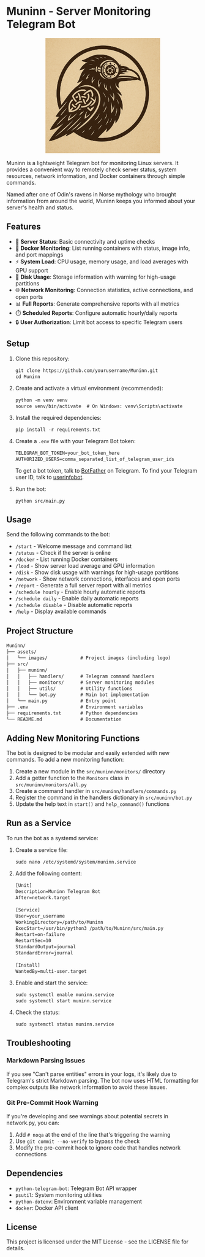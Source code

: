 # Muninn - Server Monitoring Telegram Bot

<p align="center">
  <img src="assets/images/MuninnLogo.png" alt="Muninn Logo" width="300" height="300">
</p>

Muninn is a lightweight Telegram bot for monitoring Linux servers. It provides a convenient way to remotely check server status, system resources, network information, and Docker containers through simple commands.

Named after one of Odin's ravens in Norse mythology who brought information from around the world, Muninn keeps you informed about your server's health and status.

## Features

- 🔄 **Server Status**: Basic connectivity and uptime checks
- 🐳 **Docker Monitoring**: List running containers with status, image info, and port mappings
- ⚡ **System Load**: CPU usage, memory usage, and load averages with GPU support
- 💾 **Disk Usage**: Storage information with warning for high-usage partitions
- 🌐 **Network Monitoring**: Connection statistics, active connections, and open ports
- 📊 **Full Reports**: Generate comprehensive reports with all metrics
- ⏱️ **Scheduled Reports**: Configure automatic hourly/daily reports
- 🔒 **User Authorization**: Limit bot access to specific Telegram users

## Setup

1. Clone this repository:
   ```
   git clone https://github.com/yourusername/Muninn.git
   cd Muninn
   ```

2. Create and activate a virtual environment (recommended):
   ```
   python -m venv venv
   source venv/bin/activate  # On Windows: venv\Scripts\activate
   ```

3. Install the required dependencies:
   ```
   pip install -r requirements.txt
   ```

4. Create a `.env` file with your Telegram Bot token:
   ```
   TELEGRAM_BOT_TOKEN=your_bot_token_here
   AUTHORIZED_USERS=comma_separated_list_of_telegram_user_ids
   ```

   To get a bot token, talk to [BotFather](https://t.me/BotFather) on Telegram.
   To find your Telegram user ID, talk to [userinfobot](https://t.me/userinfobot).

5. Run the bot:
   ```
   python src/main.py
   ```

## Usage

Send the following commands to the bot:

- `/start` - Welcome message and command list
- `/status` - Check if the server is online
- `/docker` - List running Docker containers
- `/load` - Show server load average and GPU information
- `/disk` - Show disk usage with warnings for high-usage partitions
- `/network` - Show network connections, interfaces and open ports
- `/report` - Generate a full server report with all metrics
- `/schedule hourly` - Enable hourly automatic reports
- `/schedule daily` - Enable daily automatic reports
- `/schedule disable` - Disable automatic reports
- `/help` - Display available commands

## Project Structure

```
Muninn/
├── assets/
│   └── images/            # Project images (including logo)
├── src/
│   ├── muninn/
│   │   ├── handlers/      # Telegram command handlers
│   │   ├── monitors/      # Server monitoring modules
│   │   ├── utils/         # Utility functions
│   │   └── bot.py         # Main bot implementation
│   └── main.py            # Entry point
├── .env                   # Environment variables
├── requirements.txt       # Python dependencies
└── README.md              # Documentation
```

## Adding New Monitoring Functions

The bot is designed to be modular and easily extended with new commands. To add a new monitoring function:

1. Create a new module in the `src/muninn/monitors/` directory
2. Add a getter function to the `Monitors` class in `src/muninn/monitors/all.py`
3. Create a command handler in `src/muninn/handlers/commands.py`
4. Register the command in the handlers dictionary in `src/muninn/bot.py`
5. Update the help text in `start()` and `help_command()` functions

## Run as a Service

To run the bot as a systemd service:

1. Create a service file:
   ```
   sudo nano /etc/systemd/system/muninn.service
   ```

2. Add the following content:
   ```
   [Unit]
   Description=Muninn Telegram Bot
   After=network.target

   [Service]
   User=your_username
   WorkingDirectory=/path/to/Muninn
   ExecStart=/usr/bin/python3 /path/to/Muninn/src/main.py
   Restart=on-failure
   RestartSec=10
   StandardOutput=journal
   StandardError=journal

   [Install]
   WantedBy=multi-user.target
   ```

3. Enable and start the service:
   ```
   sudo systemctl enable muninn.service
   sudo systemctl start muninn.service
   ```

4. Check the status:
   ```
   sudo systemctl status muninn.service
   ```

## Troubleshooting

### Markdown Parsing Issues
If you see "Can't parse entities" errors in your logs, it's likely due to Telegram's strict Markdown parsing. The bot now uses HTML formatting for complex outputs like network information to avoid these issues.

### Git Pre-Commit Hook Warning
If you're developing and see warnings about potential secrets in network.py, you can:
1. Add `# noqa` at the end of the line that's triggering the warning
2. Use `git commit --no-verify` to bypass the check
3. Modify the pre-commit hook to ignore code that handles network connections

## Dependencies

- `python-telegram-bot`: Telegram Bot API wrapper
- `psutil`: System monitoring utilities
- `python-dotenv`: Environment variable management
- `docker`: Docker API client

## License

This project is licensed under the MIT License - see the LICENSE file for details. 
